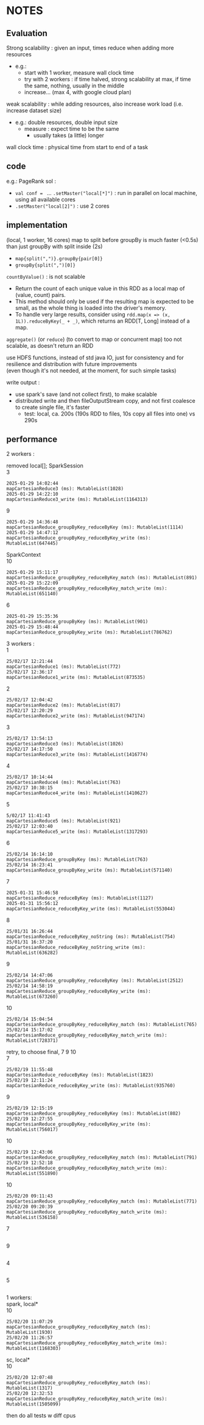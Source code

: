 # NOTES

## Evaluation

Strong scalability : given an input, times reduce when adding more resources  
*	e.g.:
	*	start with 1 worker, measure wall clock time
	*	try with 2 workers : if time halved, strong scalability at max, if time the same, nothing, usually in the middle
	*	increase... (max 4, with google cloud plan)

weak scalability : while adding resources, also increase work load (i.e. increase dataset size)  
*	e.g.: double resources, double input size
	*	measure : expect time to be the same
		*	usually takes (a little) longer

wall clock time : physical time from start to end of a task  


## code

e.g.: PageRank sol :
*	`val conf = ` ... `.setMaster("local[*]")` : run in parallel on local machine, using all available cores  
*	`.setMaster("local[2]")` : use 2 cores  


## implementation

(local, 1 worker, 16 cores) map to split before groupBy is much faster (<0.5s) than just groupBy with split inside (2s)  
*	`map{split(",")}.groupBy{pair[0]}`
*	`groupBy{split(",")[0]}`

`countByValue()` : is not scalable
*	Return the count of each unique value in this RDD as a local map of (value, count) pairs.
*	This method should only be used if the resulting map is expected to be small, as the whole thing is loaded into the driver's memory.
*	To handle very large results, consider using `rdd.map(x => (x, 1L)).reduceByKey(_ + _)`, which returns an RDD[T, Long] instead of a map.

`aggregate()` (or `reduce`) (to convert to map or concurrent map) too not scalable, as doesn't return an RDD  

use HDFS functions, instead of std java IO, just for consistency and for resilience and distribution with future improvements  
(even though it's not needed, at the moment, for such simple tasks)

write output :
*	use spark's save (and not collect first), to make scalable  
*	distributed write and then fileOutputStream copy, and not first coalesce to create single file, it's faster
	*	test: local, ca. 200s (190s RDD to files, 10s copy all files into one) vs 290s

## performance

2 workers :  

removed local[]; SparkSession  
3  
```
2025-01-29 14:02:44
mapCartesianReduce3 (ms): MutableList(1028)
2025-01-29 14:22:10
mapCartesianReduce3_write (ms): MutableList(1164313)
```
9  
```
2025-01-29 14:36:48
mapCartesianReduce_groupByKey_reduceByKey (ms): MutableList(1114)
2025-01-29 14:47:12
mapCartesianReduce_groupByKey_reduceByKey_write (ms): MutableList(647445)
```
SparkContext  
10  
```
2025-01-29 15:11:17
mapCartesianReduce_groupByKey_reduceByKey_match (ms): MutableList(891)
2025-01-29 15:22:09
mapCartesianReduce_groupByKey_reduceByKey_match_write (ms): MutableList(651140)
```
6
```
2025-01-29 15:35:36
mapCartesianReduce_groupByKey (ms): MutableList(901)
2025-01-29 15:48:44
mapCartesianReduce_groupByKey_write (ms): MutableList(786762)
```
3 workers :  
1
```
25/02/17 12:21:44
mapCartesianReduce1 (ms): MutableList(772)
25/02/17 12:36:17
mapCartesianReduce1_write (ms): MutableList(873535)
```
2
```
25/02/17 12:04:42
mapCartesianReduce2 (ms): MutableList(817)
25/02/17 12:20:29
mapCartesianReduce2_write (ms): MutableList(947174)
```
3
```
25/02/17 13:54:13
mapCartesianReduce3 (ms): MutableList(1026)
25/02/17 14:17:50
mapCartesianReduce3_write (ms): MutableList(1416774)
```
4
```
25/02/17 10:14:44
mapCartesianReduce4 (ms): MutableList(763)
25/02/17 10:38:15
mapCartesianReduce4_write (ms): MutableList(1410627)
```
5
```
5/02/17 11:41:43
mapCartesianReduce5 (ms): MutableList(921)
25/02/17 12:03:40
mapCartesianReduce5_write (ms): MutableList(1317293)
```
6
```
25/02/14 16:14:10
mapCartesianReduce_groupByKey (ms): MutableList(763)
25/02/14 16:23:41
mapCartesianReduce_groupByKey_write (ms): MutableList(571140)
```
7
```
2025-01-31 15:46:58 
mapCartesianReduce_reduceByKey (ms): MutableList(1127)
2025-01-31 15:56:12
mapCartesianReduce_reduceByKey_write (ms): MutableList(553044)
```
8
```
25/01/31 16:26:44
mapCartesianReduce_reduceByKey_noString (ms): MutableList(754)
25/01/31 16:37:20
mapCartesianReduce_reduceByKey_noString_write (ms): MutableList(636282)
```
9
```
25/02/14 14:47:06
mapCartesianReduce_groupByKey_reduceByKey (ms): MutableList(2512)
25/02/14 14:58:19
mapCartesianReduce_groupByKey_reduceByKey_write (ms): MutableList(673260)
```
10
```
25/02/14 15:04:54
mapCartesianReduce_groupByKey_reduceByKey_match (ms): MutableList(765)
25/02/14 15:17:02
mapCartesianReduce_groupByKey_reduceByKey_match_write (ms): MutableList(728371)
```
retry, to choose final, 7 9 10  
7
```
25/02/19 11:55:48
mapCartesianReduce_reduceByKey (ms): MutableList(1823)
25/02/19 12:11:24
mapCartesianReduce_reduceByKey_write (ms): MutableList(935760)
```
9
```
25/02/19 12:15:19
mapCartesianReduce_groupByKey_reduceByKey (ms): MutableList(802)
25/02/19 12:27:55
mapCartesianReduce_groupByKey_reduceByKey_write (ms): MutableList(756017)
```
10
```
25/02/19 12:43:06
mapCartesianReduce_groupByKey_reduceByKey_match (ms): MutableList(791)
25/02/19 12:52:18
mapCartesianReduce_groupByKey_reduceByKey_match_write (ms): MutableList(551890)
```
10
```
25/02/20 09:11:43
mapCartesianReduce_groupByKey_reduceByKey_match (ms): MutableList(771)
25/02/20 09:20:39 
mapCartesianReduce_groupByKey_reduceByKey_match_write (ms): MutableList(536158)
```
7
```
```
9
```
```
4
```
```
5
```
```

1 workers:  
spark, local*  
10
```
25/02/20 11:07:29
mapCartesianReduce_groupByKey_reduceByKey_match (ms): MutableList(1930)
25/02/20 11:26:57
mapCartesianReduce_groupByKey_reduceByKey_match_write (ms): MutableList(1168303)
```
sc, local*  
10
```
25/02/20 12:07:48
mapCartesianReduce_groupByKey_reduceByKey_match (ms): MutableList(1317)
25/02/20 12:32:53
mapCartesianReduce_groupByKey_reduceByKey_match_write (ms): MutableList(1505099)
```

then do all tests w diff cpus   